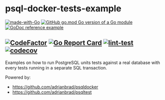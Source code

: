 # psql-docker-tests-example
[![made-with-Go](https://img.shields.io/badge/Made%20with-Go-1f425f.svg)](https://go.dev/)
[![GitHub go.mod Go version of a Go module](https://img.shields.io/github/go-mod/go-version/adrianbrad/psql-docker-tests-example)](https://github.com/adrianbrad/psql-docker-tests-example)
[![GoDoc reference example](https://img.shields.io/badge/godoc-reference-blue.svg)](https://godoc.org/adrianbrad/psql-docker-tests-example)

[![CodeFactor](https://www.codefactor.io/repository/github/adrianbrad/psql-docker-tests-example/badge)](https://www.codefactor.io/repository/github/adrianbrad/psql-docker-tests-example)
[![Go Report Card](https://goreportcard.com/badge/github.com/adrianbrad/psql-docker-tests-example)](https://goreportcard.com/report/github.com/adrianbrad/psql-docker-tests-example)
[![lint-test](https://github.com/adrianbrad/psql-docker-tests-example/workflows/lint-test/badge.svg)](https://github.com/adrianbrad/psql-docker-tests-example/actions?query=workflow%3Alint-test)
[![codecov](https://codecov.io/gh/adrianbrad/psql-docker-tests-example/branch/main/graph/badge.svg)](https://codecov.io/gh/adrianbrad/psql-docker-tests-example)
---
Examples on how to run PostgreSQL units tests against a real database
with every tests running in a separate SQL transaction.

Powered by:
- https://github.com/adrianbrad/psqldocker
- https://github.com/adrianbrad/psqltest